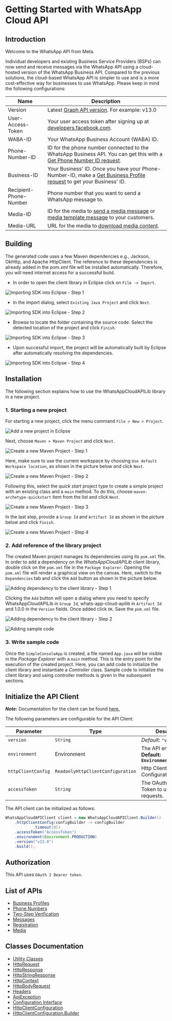 
# Getting Started with WhatsApp Cloud API

## Introduction

Welcome to the WhatsApp API from Meta.

Individual developers and existing Business Service Providers (BSPs) can now send and receive messages via the WhatsApp API using a cloud-hosted version of the WhatsApp Business API. Compared to the previous solutions, the cloud-based WhatsApp API is simpler to use and is a more cost-effective way for businesses to use WhatsApp. Please keep in mind the following configurations:

| Name | Description |
| --- | --- |
| Version | Latest [Graph API version](https://developers.facebook.com/docs/graph-api/). For example: v13.0 |
| User-Access-Token | Your user access token after signing up at [developers.facebook.com](https://developers.facebook.com). |
| WABA-ID | Your WhatsApp Business Account (WABA) ID. |
| Phone-Number-ID | ID for the phone number connected to the WhatsApp Business API. You can get this with a [Get Phone Number ID request](3184f675-d289-46f1-88e5-e2b11549c418). |
| Business-ID | Your Business' ID. Once you have your Phone-Number-ID, make a [Get Business Profile request](#99fd3743-46cf-46c4-95b5-431c6a4eb0b0) to get your Business' ID. |
| Recipient-Phone-Number | Phone number that you want to send a WhatsApp message to. |
| Media-ID | ID for the media to [send a media message](#0a632754-3788-43bf-b785-ac6a73423d5a) or [media template message](#439c926a-8a6c-4972-ab2c-d99297716da9) to your customers. |
| Media-URL | URL for the media to [download media content](#cbe5ece3-246c-48f3-b338-074187dfef66). |

## Building

The generated code uses a few Maven dependencies e.g., Jackson, OkHttp,
and Apache HttpClient. The reference to these dependencies is already
added in the pom.xml file will be installed automatically. Therefore,
you will need internet access for a successful build.

* In order to open the client library in Eclipse click on `File -> Import`.

![Importing SDK into Eclipse - Step 1](https://apidocs.io/illustration/java?workspaceFolder=WhatsApp%20Cloud%20API-Java&workspaceName=WhatsAppCloudAPI&projectName=WhatsAppCloudAPILib&rootNamespace=com.facebook.graph&groupId=WhatsAppCloudAPILib&artifactId=whats-app-cloud-apilib&version=1.0.0&step=import0)

* In the import dialog, select `Existing Java Project` and click `Next`.

![Importing SDK into Eclipse - Step 2](https://apidocs.io/illustration/java?workspaceFolder=WhatsApp%20Cloud%20API-Java&workspaceName=WhatsAppCloudAPI&projectName=WhatsAppCloudAPILib&rootNamespace=com.facebook.graph&groupId=WhatsAppCloudAPILib&artifactId=whats-app-cloud-apilib&version=1.0.0&step=import1)

* Browse to locate the folder containing the source code. Select the detected location of the project and click `Finish`.

![Importing SDK into Eclipse - Step 3](https://apidocs.io/illustration/java?workspaceFolder=WhatsApp%20Cloud%20API-Java&workspaceName=WhatsAppCloudAPI&projectName=WhatsAppCloudAPILib&rootNamespace=com.facebook.graph&groupId=WhatsAppCloudAPILib&artifactId=whats-app-cloud-apilib&version=1.0.0&step=import2)

* Upon successful import, the project will be automatically built by Eclipse after automatically resolving the dependencies.

![Importing SDK into Eclipse - Step 4](https://apidocs.io/illustration/java?workspaceFolder=WhatsApp%20Cloud%20API-Java&workspaceName=WhatsAppCloudAPI&projectName=WhatsAppCloudAPILib&rootNamespace=com.facebook.graph&groupId=WhatsAppCloudAPILib&artifactId=whats-app-cloud-apilib&version=1.0.0&step=import3)

## Installation

The following section explains how to use the WhatsAppCloudAPILib library in a new project.

### 1. Starting a new project

For starting a new project, click the menu command `File > New > Project`.

![Add a new project in Eclipse](https://apidocs.io/illustration/java?workspaceFolder=WhatsApp%20Cloud%20API-Java&workspaceName=WhatsAppCloudAPI&projectName=WhatsAppCloudAPILib&rootNamespace=com.facebook.graph&groupId=WhatsAppCloudAPILib&artifactId=whats-app-cloud-apilib&version=1.0.0&step=createNewProject0)

Next, choose `Maven > Maven Project` and click `Next`.

![Create a new Maven Project - Step 1](https://apidocs.io/illustration/java?workspaceFolder=WhatsApp%20Cloud%20API-Java&workspaceName=WhatsAppCloudAPI&projectName=WhatsAppCloudAPILib&rootNamespace=com.facebook.graph&groupId=WhatsAppCloudAPILib&artifactId=whats-app-cloud-apilib&version=1.0.0&step=createNewProject1)

Here, make sure to use the current workspace by choosing `Use default Workspace location`, as shown in the picture below and click `Next`.

![Create a new Maven Project - Step 2](https://apidocs.io/illustration/java?workspaceFolder=WhatsApp%20Cloud%20API-Java&workspaceName=WhatsAppCloudAPI&projectName=WhatsAppCloudAPILib&rootNamespace=com.facebook.graph&groupId=WhatsAppCloudAPILib&artifactId=whats-app-cloud-apilib&version=1.0.0&step=createNewProject2)

Following this, select the *quick start* project type to create a simple project with an existing class and a `main` method. To do this, choose `maven-archetype-quickstart` item from the list and click `Next`.

![Create a new Maven Project - Step 3](https://apidocs.io/illustration/java?workspaceFolder=WhatsApp%20Cloud%20API-Java&workspaceName=WhatsAppCloudAPI&projectName=WhatsAppCloudAPILib&rootNamespace=com.facebook.graph&groupId=WhatsAppCloudAPILib&artifactId=whats-app-cloud-apilib&version=1.0.0&step=createNewProject3)

In the last step, provide a `Group Id` and `Artifact Id` as shown in the picture below and click `Finish`.

![Create a new Maven Project - Step 4](https://apidocs.io/illustration/java?workspaceFolder=WhatsApp%20Cloud%20API-Java&workspaceName=WhatsAppCloudAPI&projectName=WhatsAppCloudAPILib&rootNamespace=com.facebook.graph&groupId=WhatsAppCloudAPILib&artifactId=whats-app-cloud-apilib&version=1.0.0&step=createNewProject4)

### 2. Add reference of the library project

The created Maven project manages its dependencies using its `pom.xml` file. In order to add a dependency on the *WhatsAppCloudAPILib* client library, double click on the `pom.xml` file in the `Package Explorer`. Opening the `pom.xml` file will render a graphical view on the canvas. Here, switch to the `Dependencies` tab and click the `Add` button as shown in the picture below.

![Adding dependency to the client library - Step 1](https://apidocs.io/illustration/java?workspaceFolder=WhatsApp%20Cloud%20API-Java&workspaceName=WhatsAppCloudAPI&projectName=WhatsAppCloudAPILib&rootNamespace=com.facebook.graph&groupId=WhatsAppCloudAPILib&artifactId=whats-app-cloud-apilib&version=1.0.0&step=testProject0)

Clicking the `Add` button will open a dialog where you need to specify WhatsAppCloudAPILib in `Group Id`, whats-app-cloud-apilib in `Artifact Id` and 1.0.0 in the `Version` fields. Once added click `OK`. Save the `pom.xml` file.

![Adding dependency to the client library - Step 2](https://apidocs.io/illustration/java?workspaceFolder=WhatsApp%20Cloud%20API-Java&workspaceName=WhatsAppCloudAPI&projectName=WhatsAppCloudAPILib&rootNamespace=com.facebook.graph&groupId=WhatsAppCloudAPILib&artifactId=whats-app-cloud-apilib&version=1.0.0&step=testProject1)

![Adding sample code](https://apidocs.io/illustration/java?workspaceFolder=WhatsApp%20Cloud%20API-Java&workspaceName=WhatsAppCloudAPI&projectName=WhatsAppCloudAPILib&rootNamespace=com.facebook.graph&groupId=WhatsAppCloudAPILib&artifactId=whats-app-cloud-apilib&version=1.0.0&step=testProject2)

### 3. Write sample code

Once the `SimpleConsoleApp` is created, a file named `App.java` will be visible in the *Package Explorer* with a `main` method. This is the entry point for the execution of the created project.
Here, you can add code to initialize the client library and instantiate a *Controller* class. Sample code to initialize the client library and using controller methods is given in the subsequent sections.

## Initialize the API Client

**_Note:_** Documentation for the client can be found [here.](doc/client.md)

The following parameters are configurable for the API Client:

| Parameter | Type | Description |
|  --- | --- | --- |
| `version` | `String` | *Default*: `"v13.0"` |
| `environment` | Environment | The API environment. <br> **Default: `Environment.PRODUCTION`** |
| `httpClientConfig` | `ReadonlyHttpClientConfiguration` | Http Client Configuration instance. |
| `accessToken` | `String` | The OAuth 2.0 Access Token to use for API requests. |

The API client can be initialized as follows:

```java
WhatsAppCloudAPIClient client = new WhatsAppCloudAPIClient.Builder()
    .httpClientConfig(configBuilder -> configBuilder
            .timeout(0))
    .accessToken("AccessToken")
    .environment(Environment.PRODUCTION)
    .version("v13.0")
    .build();
```

## Authorization

This API uses `OAuth 2 Bearer token`.

## List of APIs

* [Business Profiles](doc/controllers/business-profiles.md)
* [Phone Numbers](doc/controllers/phone-numbers.md)
* [Two-Step Verification](doc/controllers/two-step-verification.md)
* [Messages](doc/controllers/messages.md)
* [Registration](doc/controllers/registration.md)
* [Media](doc/controllers/media.md)

## Classes Documentation

* [Utility Classes](doc/utility-classes.md)
* [HttpRequest](doc/http-request.md)
* [HttpResponse](doc/http-response.md)
* [HttpStringResponse](doc/http-string-response.md)
* [HttpContext](doc/http-context.md)
* [HttpBodyRequest](doc/http-body-request.md)
* [Headers](doc/headers.md)
* [ApiException](doc/api-exception.md)
* [Configuration Interface](doc/configuration-interface.md)
* [HttpClientConfiguration](doc/http-client-configuration.md)
* [HttpClientConfiguration.Builder](doc/http-client-configuration-builder.md)

